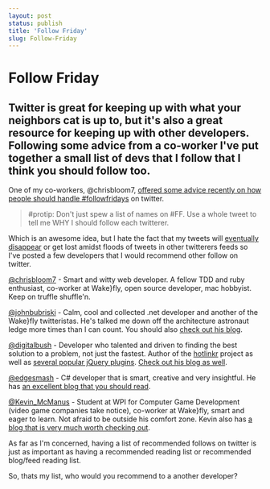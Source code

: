```yaml
---
layout: post
status: publish
title: 'Follow Friday'
slug: Follow-Friday
---
```

# Follow Friday
## Twitter is great for keeping up with what your neighbors cat is up to, but it's also a great resource for keeping up with other developers. Following some advice from a co-worker I've put together a small list of devs that I follow that I think you should follow too.

One of my co-workers, @chrisbloom7, <a href="http://twitter.com/chrisbloom7/status/22262783746">offered some advice recently on how people should handle #followfridays</a> on twitter. 

<blockquote>#protip: Don't just spew a list of names on #FF. Use a whole tweet to tell me WHY I should follow each twitterer.</blockquote>

Which is an awesome idea, but I hate the fact that my tweets will <a href="http://www.readwriteweb.com/archives/10_ways_to_archive_your_tweets.php">eventually disappear</a> or get lost amidst floods of tweets in other twitterers feeds so I've posted a few developers that I would recommend other follow on twitter.

<a href="http://twitter.com/chrisbloom7">@chrisbloom7</a> - Smart and witty web developer. A fellow TDD and ruby enthusiast, co-worker at Wake}fly, open source developer, mac hobbyist. Keep on truffle shuffle'n.

<a href="http://twitter.com/johnbubriski">@johnbubriski</a> - Calm, cool and collected .net developer and another of the Wake}fly twitteristas. He's talked me down off the architecture astronaut ledge more times than I can count. You should also <a href="http://www.johnnycode.com/blog/">check out his blog</a>.

<a href="http://twitter.com/digitalbush">@digitalbush</a> - Developer who talented and driven to finding the best solution to a problem, not just the fastest. Author of the <a href="http://digitalbush.com/projects/hotlinkr">hotlinkr</a> project as well as <a href="http://digitalbush.com/projects/">several popular jQuery plugins</a>. <a href="http://digitalbush.com/">Check out his blog as well</a>.

<a href="http://twitter.com/edgesmash">@edgesmash</a> - C# developer that is smart, creative and very insightful. He has <a href="http://productiveonceaday.blogspot.com/">an excellent blog that you should read</a>.

<a href="http://twitter.com/Kevin_McManus">@Kevin_McManus</a> - Student at WPI for Computer Game Development (video game companies take notice), co-worker at Wake}fly, smart and eager to learn. Not afraid to be outside his comfort zone. Kevin also has <a href="http://www.rustedmushroom.com/">a blog that is very much worth checking out</a>.

As far as I'm concerned, having a list of recommended follows on twitter is just as important as having a recommended reading list or recommended blog/feed reading list.

So, thats my list, who would you recommend to a another developer?